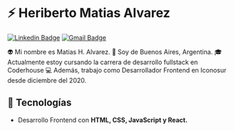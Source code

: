 # :zap: Heriberto Matias Alvarez  

[![Linkedin Badge](https://img.shields.io/badge/-matiasalvarez-blue?style=flat-square&logo=Linkedin&logoColor=white&link=https://www.linkedin.com/in/matias-h-alvarez)](https://www.linkedin.com/in/matias-h-alvarez) 
[![Gmail Badge](https://img.shields.io/badge/-alvarez.dweb@gmail.com-c14438?style=flat-square&logo=Gmail&logoColor=white&link=mailto:alvarez.dweb@gmail.com)](mailto:alvarez.dweb@gmail.com)

:alien: Mi nombre es Matias H. Alvarez. :round_pushpin: Soy de Buenos Aires, Argentina. :mortar_board: Actualmente estoy cursando la carrera de desarrollo fullstack en Coderhouse :computer: Además, trabajo como Desarrollador Frontend en Iconosur desde diciembre del 2020.

## :rocket: Tecnologías

- Desarrollo Frontend con **HTML, CSS, JavaScript y React.**
